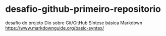 # desafio-github-primeiro-repositorio
desafio do projeto Dio sobre Git/GitHub
Síntese básica Markdown https://www.markdownguide.org/basic-syntax/
